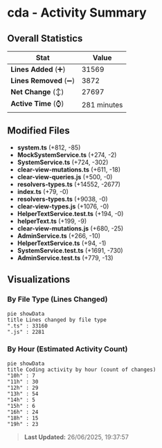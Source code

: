 # cda - Activity Summary 

## Overall Statistics

| Stat                   | Value                                                             |
| ---------------------- | ----------------------------------------------------------------- |
| **Lines Added** (➕)   | 31569                                          |
| **Lines Removed** (➖) | 3872                                        |
| **Net Change** (↕)    | 27697                |
| **Active Time** (⌚)   | 281 minutes |


## Modified Files
- **system.ts** (+812, -85)
- **MockSystemService.ts** (+274, -2)
- **SystemService.ts** (+724, -302)
- **clear-view-mutations.ts** (+611, -18)
- **clear-view-queries.js** (+500, -0)
- **resolvers-types.ts** (+14552, -2677)
- **index.ts** (+79, -0)
- **resolvers-types.ts** (+9038, -0)
- **clear-view-types.js** (+1076, -0)
- **HelperTextService.test.ts** (+194, -0)
- **helperText.ts** (+199, -9)
- **clear-view-mutations.js** (+680, -25)
- **AdminService.ts** (+266, -10)
- **HelperTextService.ts** (+94, -1)
- **SystemService.test.ts** (+1691, -730)
- **AdminService.test.ts** (+779, -13)

## Visualizations

### By File Type (Lines Changed)

```mermaid
pie showData
title Lines changed by file type
".ts" : 33160
".js" : 2281
```

### By Hour (Estimated Activity Count)

```mermaid
pie showData
title Coding activity by hour (count of changes)
"10h" : 7
"11h" : 30
"12h" : 29
"13h" : 54
"14h" : 5
"15h" : 6
"16h" : 24
"18h" : 15
"19h" : 23
```


> **Last Updated:** 26/06/2025, 19:37:57